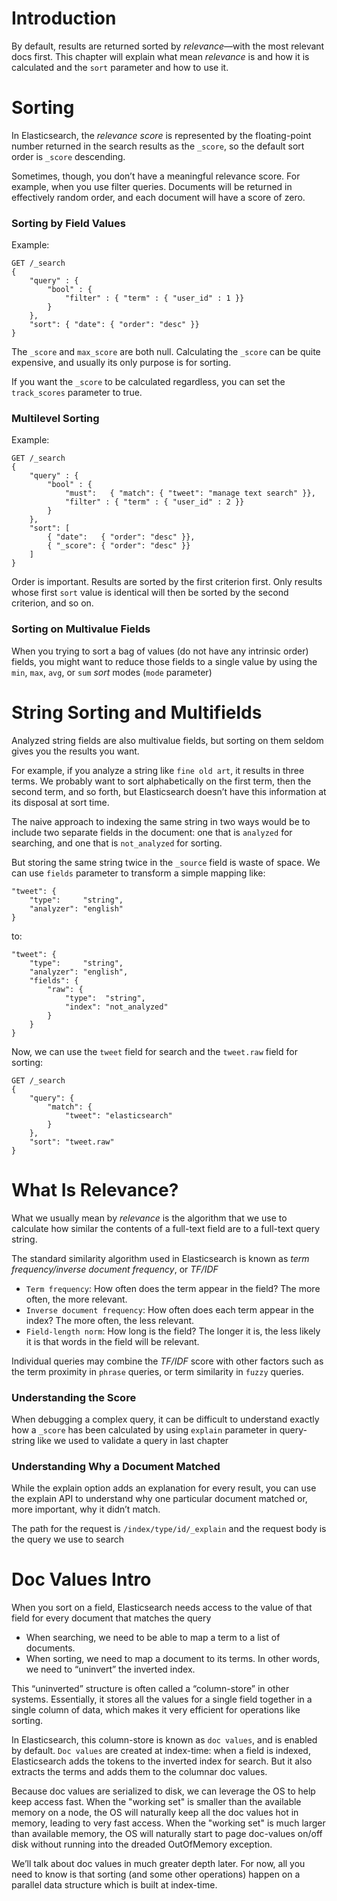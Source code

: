 # Introduction

By default, results are returned sorted by *relevance*—with the most relevant docs first. This chapter will explain what mean *relevance* is and how it is calculated and the `sort` parameter and how to use it.

# Sorting

In Elasticsearch, the *relevance score* is represented by the floating-point number returned in the search results as the `_score`, so the default sort order is `_score` descending.

Sometimes, though, you don’t have a meaningful relevance score. For example, when you use filter queries. Documents will be returned in effectively random order, and each document will have a score of zero.

### Sorting by Field Values

Example: 

```elasticsearch
GET /_search
{
    "query" : {
        "bool" : {
            "filter" : { "term" : { "user_id" : 1 }}
        }
    },
    "sort": { "date": { "order": "desc" }}
}
```

 The `_score` and `max_score` are both null. Calculating the `_score` can be quite expensive, and usually its only purpose is for sorting.

If you want the `_score` to be calculated regardless, you can set the `track_scores` parameter to true.

### Multilevel Sorting

Example:

```elasticsearch
GET /_search
{
    "query" : {
        "bool" : {
            "must":   { "match": { "tweet": "manage text search" }},
            "filter" : { "term" : { "user_id" : 2 }}
        }
    },
    "sort": [
        { "date":   { "order": "desc" }},
        { "_score": { "order": "desc" }}
    ]
}
```

Order is important. Results are sorted by the first criterion first. Only results whose first `sort` value is identical will then be sorted by the second criterion, and so on.

### Sorting on Multivalue Fields

When you trying to sort a bag of values (do not have any intrinsic order) fields, you might want to reduce those fields to a single value by using the `min`, `max`, `avg`, or `sum` *sort* modes (`mode` parameter)

# String Sorting and Multifields

Analyzed string fields are also multivalue fields, but sorting on them seldom gives you the results you want.

For example,  if you analyze a string like `fine old art`, it results in three terms. We probably want to sort alphabetically on the first term, then the second term, and so forth, but Elasticsearch doesn’t have this information at its disposal at sort time.

The naive approach to indexing the same string in two ways would be to include two separate fields in the document: one that is `analyzed` for searching, and one that is `not_analyzed` for sorting.

But storing the same string twice in the `_source` field is waste of space. We can use `fields` parameter to transform a simple mapping like:

```elasticsearch
"tweet": {
    "type":     "string",
    "analyzer": "english"
}
```

to:

```elasticsearch
"tweet": { 
    "type":     "string",
    "analyzer": "english",
    "fields": {
        "raw": { 
            "type":  "string",
            "index": "not_analyzed"
        }
    }
}
```

Now, we can use the `tweet` field for search and the `tweet.raw` field for sorting:

```elasticsearch
GET /_search
{
    "query": {
        "match": {
            "tweet": "elasticsearch"
        }
    },
    "sort": "tweet.raw"
}
```

# What Is Relevance?

What we usually mean by *relevance* is the algorithm that we use to calculate how similar the contents of a full-text field are to a full-text query string.

The standard similarity algorithm used in Elasticsearch is known as *term frequency/inverse document frequency*, or *TF/IDF*

- `Term frequency`: How often does the term appear in the field? The more often, the more relevant.
- `Inverse document frequency`: How often does each term appear in the index? The more often, the less relevant.
- `Field-length norm`: How long is the field? The longer it is, the less likely it is that words in the field will be relevant.

Individual queries may combine the *TF/IDF* score with other factors such as the term proximity in `phrase` queries, or term similarity in `fuzzy` queries.

### Understanding the Score

When debugging a complex query, it can be difficult to understand exactly how a `_score` has been calculated by using `explain` parameter in query-string like we used to validate a query in last chapter

### Understanding Why a Document Matched

While the explain option adds an explanation for every result, you can use the explain API to understand why one particular document matched or, more important, why it didn’t match.

The path for the request is `/index/type/id/_explain` and the request body is the query we use to search

# Doc Values Intro

When you sort on a field, Elasticsearch needs access to the value of that field for every document that matches the query

- When searching, we need to be able to map a term to a list of documents.
- When sorting, we need to map a document to its terms. In other words, we need to “uninvert” the inverted index.

This “uninverted” structure is often called a “column-store” in other systems. Essentially, it stores all the values for a single field together in a single column of data, which makes it very efficient for operations like sorting.

In Elasticsearch, this column-store is known as `doc values`, and is enabled by default. `Doc values` are created at index-time: when a field is indexed, Elasticsearch adds the tokens to the inverted index for search. But it also extracts the terms and adds them to the columnar doc values.

Because doc values are serialized to disk, we can leverage the OS to help keep access fast. When the "working set" is smaller than the available memory on a node, the OS will naturally keep all the doc values hot in memory, leading to very fast access. When the "working set" is much larger than available memory, the OS will naturally start to page doc-values on/off disk without running into the dreaded OutOfMemory exception.

We’ll talk about doc values in much greater depth later. For now, all you need to know is that sorting (and some other operations) happen on a parallel data structure which is built at index-time.


